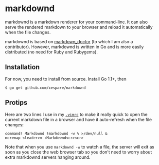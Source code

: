 # markdownd

markdownd is a markdown renderer for your command-line. It can also serve the rendered markdown to your
browser and reload it automatically when the file changes.

markdownd is based on [markdown_doctor](https://github.com/dmacdougall/markdown_doctor) (to which I am also a
contributor). However, markdownd is written in Go and is more easily distributed (no need for Ruby and
Rubygems).

## Installation

For now, you need to install from source. Install Go 1.1+, then

    $ go get github.com/cespare/markdownd

## Protips

Here are two lines I use in my [`.vimrc`](https://github.com/cespare/vim-config/blob/master/vimrc) to make it
really quick to open the current markdown file in a browser and have it auto-refresh when the file changes:

``` vimscript
command! Markdownd !markdownd -w % >/dev/null &
noremap <leader>m :Markdownd<cr><cr>
```

Note that when you use `markdownd -w` to watch a file, the server will exit as soon as you close the web
browser tab so you don't need to worry about extra markdownd servers hanging around.

